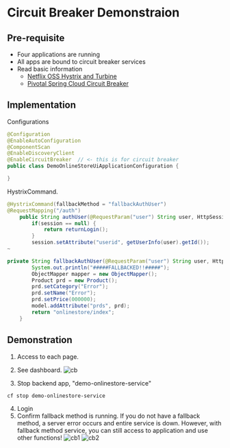 # Circuit Breaker Demonstraion

## Pre-requisite
* Four applications are running
* All apps are bound to circuit breaker services
* Read basic information
  * [Netflix OSS Hystrix and Turbine](http://cloud.spring.io/spring-cloud-netflix/spring-cloud-netflix.html)
  * [Pivotal Spring Cloud Circuit Breaker](http://docs.pivotal.io/spring-cloud-services/circuit-breaker/)

## Implementation
Configurations
```java
@Configuration
@EnableAutoConfiguration
@ComponentScan
@EnableDiscoveryClient
@EnableCircuitBreaker  // <- this is for circuit breaker
public class DemoOnlineStoreUiApplicationConfiguration {

}
```
HystrixCommand.
```java
@HystrixCommand(fallbackMethod = "fallbackAuthUser")
@RequestMapping("/auth")
	public String authUser(@RequestParam("user") String user, HttpSession session, Model model) throws JsonParseException, JsonMappingException, IOException {
		if(session == null) {
			return returnLogin();
		}
		session.setAttribute("userid", getUserInfo(user).getId());
~
```
```java
private String fallbackAuthUser(@RequestParam("user") String user, HttpSession session, Model model) throws JsonParseException, JsonMappingException, IOException {
        System.out.println("#####FALLBACKED!!#####");
        ObjectMapper mapper = new ObjectMapper();
        Product prd = new Product();
        prd.setCategory("Error");
        prd.setName("Error");
        prd.setPrice(000000);
        model.addAttribute("prds", prd);
        return "onlinestore/index";
    }
```

## Demonstration
1. Access to each page.
2. See dashboard.
![cb](https://github.com/tkaburagi1214/springcloud-microservicesapp-onlinestore/blob/master/assets/cb.png)

3. Stop backend app, "demo-onlinestore-service"
```bash
cf stop demo-onlinestore-service
```
4. Login
5. Confirm fallback method is running.
If you do not have a fallback method, a server error occurs and entire service is down. However, with fallback method service, you can still access to application and use other functions! 
![cb1](https://github.com/tkaburagi1214/springcloud-microservicesapp-onlinestore/blob/master/assets/Screen%20Shot%202015-12-12%20at%2018.37.47.png)
![cb2](https://github.com/tkaburagi1214/springcloud-microservicesapp-onlinestore/blob/master/assets/Screen%20Shot%202015-12-12%20at%2018.37.55.png)
